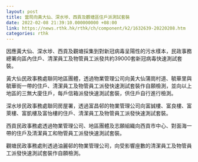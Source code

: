 ```yaml
---
layout: post
title: 當局向黃大仙、深水埗、西貢及觀塘區住戶派測試套裝
date: 2022-02-08 21:39:10.000000000 +08:00
link: https://news.rthk.hk/rthk/ch/component/k2/1632639-20220208.htm
categories: rthk
---
```


因應黃大仙、深水埗、西貢及觀塘採集到對新冠病毒呈陽性的污水樣本，民政事務總署向區內住戶、清潔員工及物管員工派發共約39000套新冠病毒快速測試套裝。

黃大仙民政事務處聯同地區團體，透過物業管理公司向黃大仙蒲崗村道、毓華里與毓華街一帶的住戶、清潔員工及物管員工派發快速測試套裝作自願檢測，並向以上地區的三無大廈住戶，每戶信箱派發快速測試套裝，供住戶自行進行檢測。

深水埗民政事務處聯同房屋署，透過富昌邨的物業管理公司向富誠樓、富良樓、富萊樓、富凱樓及富怡樓的住戶、清潔員工及物管員工派發快速測試套裝。

西貢民政事務處透過物業管理公司、地區團體及志願組織向西貢市中心、對面海一帶的住戶及清潔員工和物管員工派發快速測試套裝。

​觀塘民政事務處則透過油麗邨的物業管理公司，向受影響座數的清潔員工及物管員工派發快速測試套裝作自願檢測。
